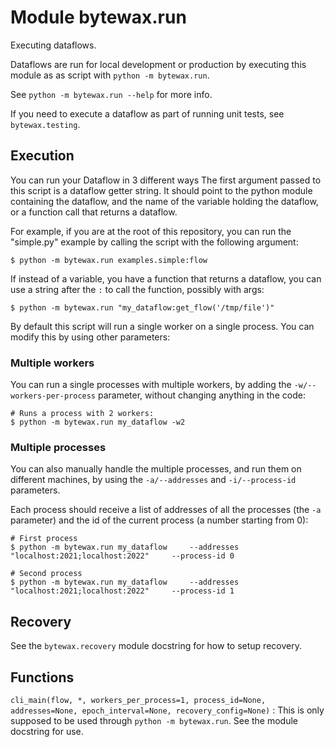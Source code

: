 Module bytewax.run
==================
Executing dataflows.

Dataflows are run for local development or production by executing
this module as as script with `python -m bytewax.run`.

See `python -m bytewax.run --help` for more info.

If you need to execute a dataflow as part of running unit tests, see
`bytewax.testing`.

Execution
---------

You can run your Dataflow in 3 different ways
The first argument passed to this script is a dataflow getter string.
It should point to the python module containing the dataflow, and the
name of the variable holding the dataflow, or a function call that
returns a dataflow.

For example, if you are at the root of this repository, you can run the
"simple.py" example by calling the script with the following argument:

```
$ python -m bytewax.run examples.simple:flow
```

If instead of a variable, you have a function that returns a dataflow,
you can use a string after the `:` to call the function, possibly with args:

```
$ python -m bytewax.run "my_dataflow:get_flow('/tmp/file')"
```

By default this script will run a single worker on a single process.
You can modify this by using other parameters:

### Multiple workers

You can run a single processes with multiple workers, by
adding the `-w/--workers-per-process` parameter, without
changing anything in the code:

```
# Runs a process with 2 workers:
$ python -m bytewax.run my_dataflow -w2
```

### Multiple processes

You can also manually handle the multiple processes, and run them on different
machines, by using the `-a/--addresses` and `-i/--process-id` parameters.

Each process should receive a list of addresses of all the processes (the `-a`
parameter) and the id of the current process (a number starting from 0):

```
# First process
$ python -m bytewax.run my_dataflow     --addresses "localhost:2021;localhost:2022"     --process-id 0
```

```
# Second process
$ python -m bytewax.run my_dataflow     --addresses "localhost:2021;localhost:2022"     --process-id 1
```

Recovery
--------

See the `bytewax.recovery` module docstring for how to setup recovery.

Functions
---------


`cli_main(flow, *, workers_per_process=1, process_id=None, addresses=None, epoch_interval=None, recovery_config=None)`
:   This is only supposed to be used through `python -m
    bytewax.run`. See the module docstring for use.
